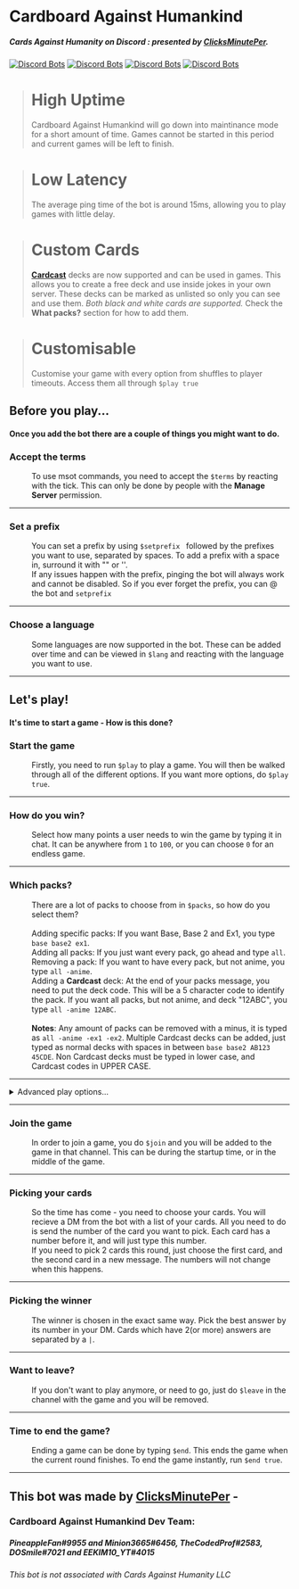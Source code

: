 # Cardboard Against Humankind
##### *Cards Against Humanity on Discord : presented by [ClicksMinutePer](https://clicksminuteper.net).*


[![Discord Bots](https://top.gg/api/widget/status/679361555732627476.svg?noavatar=true)](https://discord.gg/bPaNnxe)
[![Discord Bots](https://top.gg/api/widget/servers/679361555732627476.svg?noavatar=true)](https://discordapp.com/oauth2/authorize?client_id=679361555732627476&scope=bot&permissions=130048)
[![Discord Bots](https://top.gg/api/widget/upvotes/679361555732627476.svg?noavatar=true)](https://top.gg/bot/679361555732627476/vote)
[![Discord Bots](https://top.gg/api/widget/lib/679361555732627476.svg?noavatar=true)](https://discordpy.readthedocs.io/en/latest/)

> **High Uptime** 
> ====
> Cardboard Against Humankind will go down into maintinance mode for a short amount of time. Games cannot be started in this period 
> and current games will be left to finish.


> **Low Latency** 
> ====
> The average ping time of the bot is around 15ms, allowing you to play games with little delay.


> **Custom Cards** 
> ====
> **[Cardcast](https://cardcastgame.com/)** decks are now supported and can be used in games. This allows you to create a free deck
> and use inside jokes in your own server. These decks can be marked as unlisted so only you can see and use them.
> *Both black and white cards are supported.* Check the **What packs?** section for how to add them.


> **Customisable**
> ====
> Customise your game with every option from shuffles to player timeouts. Access them all through `$play true`


## Before you play...
#### Once you add the bot there are a couple of things you might want to do.

<dl>
  <dt><h3>Accept the terms</h3></dt>
  <dd>To use msot commands, you need to accept the <code>$terms</code> by reacting with the tick. This can only be done by people with the <b>Manage Server</b> permission.</dd>
  <hr>
  <dt><h3>Set a prefix</h3></dt>
  <dd>You can set a prefix by using <code>$setprefix </code> followed by the prefixes you want to use, separated by spaces. To add a prefix with a space in, surround it with "" or ''.<br>
  If any issues happen with the prefix, pinging the bot will always work and cannot be disabled. So if you ever forget the prefix, you can @ the bot and <code>setprefix</code></dd>
  <hr>
  <dt><h3>Choose a language</h3></dt>
  <dd>Some languages are now supported in the bot. These can be added over time and can be viewed in <code>$lang</code> and reacting with the language you want to use.</dd>
</dl>

<hr>

## Let's play!
#### It's time to start a game - How is this done?

<dl>
  <dt>
    <h3>
      Start the game
    </h3>
  </dt>
  <dd>
    Firstly, you need to run <code>$play</code> to play a game. You will then be walked through all of the different options. If you want more options, do <code>$play true</code>.
  </dd>
  <hr>
  <dt><h3>How do you win?</h3></dt>
  <dd>Select how many points a user needs to win the game by typing it in chat. It can be anywhere from <code>1</code> to <code>100</code>, or you can choose <code>0</code> for an endless game.</dd>
  <hr>
  <dt>
    <h3>
      Which packs?
    </h3>
  </dt>
  <dd>
    There are a lot of packs to choose from in <code>$packs</code>, so how do you select them?<br><br>
    Adding specific packs: If you want Base, Base 2 and Ex1, you type <code>base base2 ex1</code>.<br>
    Adding all packs: If you just want every pack, go ahead and type <code>all</code>.<br>
    Removing a pack: If you want to have every pack, but not anime, you type <code>all -anime</code>.<br>
    Adding a <b>Cardcast</b> deck: At the end of your packs message, you need to put the deck code. This will be a 5 character code to identify the pack. If you want all packs, but not anime, and deck "12ABC", you type <code>all -anime 12ABC</code>.<br><br>
    <b>Notes</b>: Any amount of packs can be removed with a minus, it is typed as <code>all -anime -ex1 -ex2</code>. Multiple Cardcast decks can be added, just typed as normal decks with spaces in between <code>base base2 AB123 45CDE</code>. Non Cardcast decks must be typed in lower case, and Cardcast codes in UPPER CASE.
  </dd>
  <hr>
  <details>
    <summary>
      Advanced play options...
    </summary>
    <h4>Can we train out bot?</h4> - Type <code>yes</code> or <code>no</code> to choose if we can use your game to train bots.<br>
    <h4>Want it to be anonymous?</h4> - Type <code>yes</code> or <code>no</code> to choose if the winners and leaderboard should be hidden until the end.<br>
    <h4>How big should your hand be?</h4> - Type a number from 1 to 25 to choose how many cards each player chooses from.<br>
    <h4>How many rounds should I end after?</h4> - Type a number from 0 to 200 to choose how many rounds there should be. 0 rounds means there is no limit.<br>
    <h4>How many times would you like to be able to shuffle?</h4> - 0 to 50, allows users to do <code>$shuffle</code> in the chat to get rid of all of their cards and get new ones.<br>
    <h4>How long should you get to pick your cards?</h4> - 10 to 600 seconds, the amount of time before a player is kicked for innactivity when picking their cards.<br>
    <h4>How long should the tsar get to pick the best card?</h4> - 10 to 600 seconds, the amount of time the tsar has before being kicked for innactivity when picking the winner.<br>
    <h4>How long should we wait between rounds?</h4> - A number from 0 to 150 seconds. Tells the bot how long to wait before starting another round when the winner is picked.<br>
  </details>
  <hr>
  <dt><h3>Join the game</h3></dt>
  <dd>
    In order to join a game, you do <code>$join</code> and you will be added to the game in that channel. This can be during the startup time, or in the middle of the game.
  </dd>
  <hr>
  <dt><h3>Picking your cards</h3></dt>
  <dd>
    So the time has come - you need to choose your cards. You will recieve a DM from the bot with a list of your cards. All you need to do is send the number of the card you want to pick. Each card has a number before it, and will just type this number.<br>
    If you need to pick 2 cards this round, just choose the first card, and the second card in a new message. The numbers will not change when this happens.
  </dd>
  <hr>
  <dt><h3>Picking the winner</h3></dt>
  <dd>
    The winner is chosen in the exact same way. Pick the best answer by its number in your DM. Cards which have 2(or more) answers are separated by a <code>|</code>.
  </dd>
  <hr>
  <dt><h3>Want to leave?</h3></dt>
  <dd>
    If you don't want to play anymore, or need to go, just do <code>$leave</code> in the channel with the game and you will be removed.
  </dd>
  <hr>
  <dt><h3>Time to end the game?</h3></dt>
  <dd>
    Ending a game can be done by typing <code>$end</code>. This ends the game when the current round finishes. To end the game instantly, run <code>$end true</code>.
  </dd>
</dl>

<hr>

## This bot was made by [ClicksMinutePer](https://clicksminuteper.net) - 
### Cardboard Against Humankind Dev Team:
##### *PineappleFan#9955 and Minion3665#6456, TheCodedProf#2583, DOSmile#7021 and EEKIM10_YT#4015*

*This bot is not associated with Cards Against Humanity LLC*
